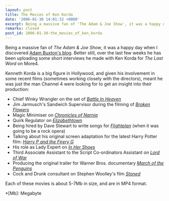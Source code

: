```yaml
---
layout: post
title: The Movies of Ken Korda
date: '2006-01-30 14:01:32 +0000'
excerpt: Being a massive fan of 'The Adam & Joe Show', it was a happy day when I discovered Adam Buxton's blog. Better still, over the last few weeks he has been uploading some short interviews he made with Ken Korda for 'The Last Word' on More4.
remarks: closed
post_id: 2006-01-30-the_movies_of_ken_korda
---
```

Being a massive fan of <cite>The Adam & Joe Show</cite>, it was a happy day when I discovered [Adam Buxton's blog][1]. Better still, over the last few weeks he has been uploading some short interviews he made with Ken Korda for <cite>The Last Word</cite> on More4.

Kenneth Korda is a big figure in Hollywood, and given his involvement in some recent films (sometimes working closely with the directors), meant he was just the man Channel 4 were looking for to get an insight into their production:

* Chief Winky Wrangler on the set of [<cite>Battle In Heaven</cite>](http://adam-buxton.co.uk/ad/wp-content/kenkordabattleinheaven.mp4)
* Jim Jarmusch's Sandwich Supervisor during the filming of [<cite>Broken Flowers</cite>](http://adam-buxton.co.uk/ad/wp-content/kenkordabrokenflowers.mp4)
* Magic Minimiser on [<cite>Chronicles of Narnia</cite>](http://adam-buxton.co.uk/ad/wp-content/narnia.mp4)
* Quirk Regulator on [<cite>Elizabethtown</cite>](http://adam-buxton.co.uk/ad/wp-content/kenkordaelizabethtown.mp4)
* Being hired by Dave Stewart to write songs for [<cite>Flightplan</cite>](http://adam-buxton.co.uk/ad/wp-content/flightplan.mp4) (when it was going to be a rock opera)
* Talking about his original screen adaptation for the latest Harry Potter film: [<cite>Harry P and the Firery G</cite>](http://adam-buxton.co.uk/ad/wp-content/harrypotter.mp4)
* His role as Lady Expert on [<cite>In Her Shoes</cite>](http://adam-buxton.co.uk/ad/wp-content/kenkordainhershoes.mp4)
* Third Associate Assistant to the Script Co-ordinators Assistant on [<cite>Lord of War</cite>](http://adam-buxton.co.uk/ad/wp-content/kenkordalordofwar.mp4)
* Producing the original trailer for Warner Bros. documentary [<cite>March of the Penguins</cite>](http://adam-buxton.co.uk/ad/wp-content/penguins.mp4)
* Cock and Drunk consultant on Stephen Woolley's film [<cite>Stoned</cite>](http://adam-buxton.co.uk/ad/wp-content/kenkordastoned.mp4)

Each of these movies is about 5-7Mb in size, and are in MP4 format.

[1]: http://adam-buxton.co.uk/

*[Mb]: Megabyte